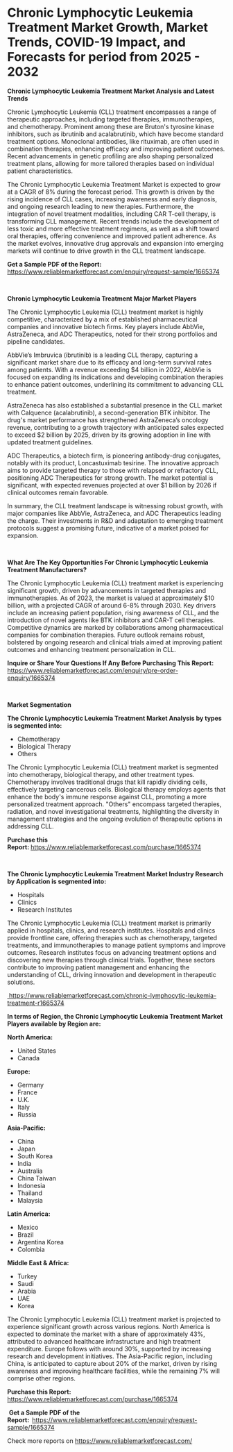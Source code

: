 <p><h1>Chronic Lymphocytic Leukemia Treatment Market Growth, Market Trends, COVID-19 Impact, and Forecasts for period from 2025 - 2032</h1></p><p><strong>Chronic Lymphocytic Leukemia Treatment Market Analysis and Latest Trends</strong></p>
<p><p>Chronic Lymphocytic Leukemia (CLL) treatment encompasses a range of therapeutic approaches, including targeted therapies, immunotherapies, and chemotherapy. Prominent among these are Bruton's tyrosine kinase inhibitors, such as ibrutinib and acalabrutinib, which have become standard treatment options. Monoclonal antibodies, like rituximab, are often used in combination therapies, enhancing efficacy and improving patient outcomes. Recent advancements in genetic profiling are also shaping personalized treatment plans, allowing for more tailored therapies based on individual patient characteristics.</p><p>The Chronic Lymphocytic Leukemia Treatment Market is expected to grow at a CAGR of 8% during the forecast period. This growth is driven by the rising incidence of CLL cases, increasing awareness and early diagnosis, and ongoing research leading to new therapies. Furthermore, the integration of novel treatment modalities, including CAR T-cell therapy, is transforming CLL management. Recent trends include the development of less toxic and more effective treatment regimens, as well as a shift toward oral therapies, offering convenience and improved patient adherence. As the market evolves, innovative drug approvals and expansion into emerging markets will continue to drive growth in the CLL treatment landscape.</p></p>
<p><strong>Get a Sample PDF of the Report:&nbsp;</strong> <a href="https://www.reliablemarketforecast.com/enquiry/request-sample/1665374?utm_campaign=2320&utm_medium=2&utm_source=Github&utm_content=ia&utm_term=03032025&utm_id=chronic-lymphocytic-leukemia-treatment">https://www.reliablemarketforecast.com/enquiry/request-sample/1665374</a></p>
<p>&nbsp;</p>
<p><strong>Chronic Lymphocytic Leukemia Treatment Major Market Players</strong></p>
<p><p>The Chronic Lymphocytic Leukemia (CLL) treatment market is highly competitive, characterized by a mix of established pharmaceutical companies and innovative biotech firms. Key players include AbbVie, AstraZeneca, and ADC Therapeutics, noted for their strong portfolios and pipeline candidates.</p><p>AbbVie’s Imbruvica (ibrutinib) is a leading CLL therapy, capturing a significant market share due to its efficacy and long-term survival rates among patients. With a revenue exceeding $4 billion in 2022, AbbVie is focused on expanding its indications and developing combination therapies to enhance patient outcomes, underlining its commitment to advancing CLL treatment.</p><p>AstraZeneca has also established a substantial presence in the CLL market with Calquence (acalabrutinib), a second-generation BTK inhibitor. The drug's market performance has strengthened AstraZeneca’s oncology revenue, contributing to a growth trajectory with anticipated sales expected to exceed $2 billion by 2025, driven by its growing adoption in line with updated treatment guidelines.</p><p>ADC Therapeutics, a biotech firm, is pioneering antibody-drug conjugates, notably with its product, Loncastuximab tesirine. The innovative approach aims to provide targeted therapy to those with relapsed or refractory CLL, positioning ADC Therapeutics for strong growth. The market potential is significant, with expected revenues projected at over $1 billion by 2026 if clinical outcomes remain favorable.</p><p>In summary, the CLL treatment landscape is witnessing robust growth, with major companies like AbbVie, AstraZeneca, and ADC Therapeutics leading the charge. Their investments in R&D and adaptation to emerging treatment protocols suggest a promising future, indicative of a market poised for expansion.</p></p>
<p>&nbsp;</p>
<p><strong>What Are The Key Opportunities For Chronic Lymphocytic Leukemia Treatment Manufacturers?</strong></p>
<p><p>The Chronic Lymphocytic Leukemia (CLL) treatment market is experiencing significant growth, driven by advancements in targeted therapies and immunotherapies. As of 2023, the market is valued at approximately $10 billion, with a projected CAGR of around 6-8% through 2030. Key drivers include an increasing patient population, rising awareness of CLL, and the introduction of novel agents like BTK inhibitors and CAR-T cell therapies. Competitive dynamics are marked by collaborations among pharmaceutical companies for combination therapies. Future outlook remains robust, bolstered by ongoing research and clinical trials aimed at improving patient outcomes and enhancing treatment personalization in CLL.</p></p>
<p><strong>Inquire or Share Your Questions If Any Before Purchasing This Report:</strong> <a href="https://www.reliablemarketforecast.com/enquiry/pre-order-enquiry/1665374?utm_campaign=2320&utm_medium=2&utm_source=Github&utm_content=ia&utm_term=03032025&utm_id=chronic-lymphocytic-leukemia-treatment">https://www.reliablemarketforecast.com/enquiry/pre-order-enquiry/1665374</a></p>
<p>&nbsp;</p>
<p><strong>Market Segmentation</strong></p>
<p><strong>The Chronic Lymphocytic Leukemia Treatment Market Analysis by types is segmented into:</strong></p>
<p><ul><li>Chemotherapy</li><li>Biological Therapy</li><li>Others</li></ul></p>
<p><p>The Chronic Lymphocytic Leukemia (CLL) treatment market is segmented into chemotherapy, biological therapy, and other treatment types. Chemotherapy involves traditional drugs that kill rapidly dividing cells, effectively targeting cancerous cells. Biological therapy employs agents that enhance the body's immune response against CLL, promoting a more personalized treatment approach. "Others" encompass targeted therapies, radiation, and novel investigational treatments, highlighting the diversity in management strategies and the ongoing evolution of therapeutic options in addressing CLL.</p></p>
<p><strong>Purchase this Report:&nbsp;</strong><a href="https://www.reliablemarketforecast.com/purchase/1665374?utm_campaign=2320&utm_medium=2&utm_source=Github&utm_content=ia&utm_term=03032025&utm_id=chronic-lymphocytic-leukemia-treatment">https://www.reliablemarketforecast.com/purchase/1665374</a></p>
<p>&nbsp;</p>
<p><strong>The Chronic Lymphocytic Leukemia Treatment Market Industry Research by Application is segmented into:</strong></p>
<p><ul><li>Hospitals</li><li>Clinics</li><li>Research Institutes</li></ul></p>
<p><p>The Chronic Lymphocytic Leukemia (CLL) treatment market is primarily applied in hospitals, clinics, and research institutes. Hospitals and clinics provide frontline care, offering therapies such as chemotherapy, targeted treatments, and immunotherapies to manage patient symptoms and improve outcomes. Research institutes focus on advancing treatment options and discovering new therapies through clinical trials. Together, these sectors contribute to improving patient management and enhancing the understanding of CLL, driving innovation and development in therapeutic solutions.</p></p>
<p><a href="https://www.reliablemarketforecast.com/chronic-lymphocytic-leukemia-treatment-r1665374?utm_campaign=2320&utm_medium=2&utm_source=Github&utm_content=ia&utm_term=03032025&utm_id=chronic-lymphocytic-leukemia-treatment">&nbsp;https://www.reliablemarketforecast.com/chronic-lymphocytic-leukemia-treatment-r1665374</a></p>
<p><strong>In terms of Region, the Chronic Lymphocytic Leukemia Treatment Market Players available by Region are:</strong></p>
<p>
    <p> <strong> North America: </strong>
        <ul>
            <li>United States</li>
            <li>Canada</li>
        </ul>
        </p> 
    <p> <strong> Europe: </strong>
        <ul>
            <li>Germany</li>
            <li>France</li>
            <li>U.K.</li>
            <li>Italy</li>
            <li>Russia</li>
        </ul>
        </p> 
    <p> <strong> Asia-Pacific: </strong>
        <ul>
            <li>China</li>
            <li>Japan</li>
            <li>South Korea</li>
            <li>India</li>
            <li>Australia</li>
            <li>China Taiwan</li>
            <li>Indonesia</li>
            <li>Thailand</li>
            <li>Malaysia</li>
        </ul>
        </p> 
    <p> <strong> Latin America: </strong>
        <ul>
            <li>Mexico</li>
            <li>Brazil</li>
            <li>Argentina Korea</li>
            <li>Colombia</li>
        </ul>
        </p> 
    <p> <strong> Middle East & Africa: </strong>
        <ul>
            <li>Turkey</li>
            <li>Saudi</li>
            <li>Arabia</li>
            <li>UAE</li>
            <li>Korea</li>
        </ul>
    </p>
    </p>
<p><p>The Chronic Lymphocytic Leukemia (CLL) treatment market is projected to experience significant growth across various regions. North America is expected to dominate the market with a share of approximately 43%, attributed to advanced healthcare infrastructure and high treatment expenditure. Europe follows with around 30%, supported by increasing research and development initiatives. The Asia-Pacific region, including China, is anticipated to capture about 20% of the market, driven by rising awareness and improving healthcare facilities, while the remaining 7% will comprise other regions.</p></p>
<p><strong>Purchase this Report: </strong><a href="https://www.reliablemarketforecast.com/purchase/1665374?utm_campaign=2320&utm_medium=2&utm_source=Github&utm_content=ia&utm_term=03032025&utm_id=chronic-lymphocytic-leukemia-treatment">https://www.reliablemarketforecast.com/purchase/1665374</a></p>
<p>&nbsp;<strong>Get a Sample PDF of the Report:&nbsp;&nbsp;</strong><a href="https://www.reliablemarketforecast.com/enquiry/request-sample/1665374?utm_campaign=2320&utm_medium=2&utm_source=Github&utm_content=ia&utm_term=03032025&utm_id=chronic-lymphocytic-leukemia-treatment">https://www.reliablemarketforecast.com/enquiry/request-sample/1665374</a></p>
<p><strong></strong></p>
<p>Check more reports on <a href="https://www.reliablemarketforecast.com/?utm_campaign=2320&utm_medium=2&utm_source=Github&utm_content=ia&utm_term=03032025&utm_id=chronic-lymphocytic-leukemia-treatment">https://www.reliablemarketforecast.com/</a></p>